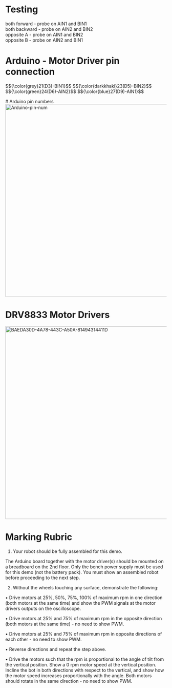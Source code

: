 # Testing

both forward - probe on AIN1 and BIN1  
both backward - probe on AIN2 and BIN2  
opposite A - probe on AIN1 and BIN2  
opposite B - probe on AIN2 and BIN1

# Arduino - Motor Driver pin connection
<p align="left">
$${\color{grey}21(D3)-BIN1}$$  
$${\color{darkkhaki}23(D5)-BIN2}$$  
$${\color{green}24(D6)-AIN2}$$  
$${\color{blue}27(D9)-AIN1}$$  
</p>
# Arduino pin numbers
<img width="600" alt="Arduino-pin-num" src="https://github.com/user-attachments/assets/4c3dd768-6818-4001-9ffa-96b71e15a0c0" />

# DRV8833 Motor Drivers
<img width="600" alt="BAEDA30D-4A78-443C-A50A-81494314411D" src="https://github.com/user-attachments/assets/d70ab712-14a1-4c5e-8798-28c1caad8d32" />

# Marking Rubric
1. Your robot should be fully assembled for this demo.


The Arduino board together with
the motor driver(s) should be mounted on a breadboard on the 2nd floor. Only the
bench power supply must be used for this demo (not the battery pack). You must
show an assembled robot before proceeding to the next step.

2. Without the wheels touching any surface, demonstrate the following:

• Drive motors at 25%, 50%, 75%, 100% of maximum rpm in one direction (both
motors at the same time) and show the PWM signals at the motor drivers
outputs on the oscilloscope.

• Drive motors at 25% and 75% of maximum rpm in the opposite direction (both
motors at the same time) - no need to show PWM.

• Drive motors at 25% and 75% of maximum rpm in opposite directions of each
other - no need to show PWM.

• Reverse directions and repeat the step above.

• Drive the motors such that the rpm is proportional to the angle of tilt from the
vertical position. Show a 0 rpm motor speed at the vertical position. Incline the
bot in both directions with respect to the vertical, and show how the motor
speed increases proportionally with the angle. Both motors should rotate in the
same direction - no need to show PWM.
